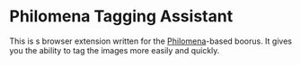 # Philomena Tagging Assistant

This is s browser extension written for the [Philomena](https://github.com/derpibooru/philomena)-based boorus. It gives
you the ability to tag the images more easily and quickly.